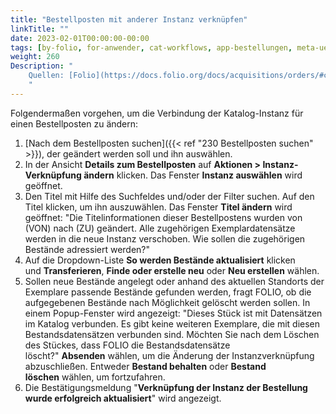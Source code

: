 ```yaml
---
title: "Bestellposten mit anderer Instanz verknüpfen"
linkTitle: ""
date: 2023-02-01T00:00:00-00:00
tags: [by-folio, for-anwender, cat-workflows, app-bestellungen, meta-uebersetzungsproblem]
weight: 260
Description: "
    Quellen: [Folio](https://docs.folio.org/docs/acquisitions/orders/#changing-an-instance-connection ) & [GBV](https://info.gbv.de/pages/viewpage.action?pageId=851345487)
    "
---
```


Folgendermaßen vorgehen, um die Verbindung der Katalog-Instanz für einen Bestellposten zu ändern:

1.  [Nach dem Bestellposten suchen]({{< ref "230 Bestellposten suchen" >}}), der geändert werden soll und ihn auswählen.
2.  In der Ansicht **Details zum Bestellposten** auf **Aktionen > Instanz-Verknüpfung ändern** klicken. Das Fenster **Instanz auswählen** wird geöffnet.
3.  Den Titel mit Hilfe des Suchfeldes und/oder der Filter suchen. Auf den Titel klicken, um ihn auszuwählen. Das Fenster **Titel ändern** wird geöffnet: "Die Titelinformationen dieser Bestellpostens wurden von (VON) nach (ZU) geändert. Alle zugehörigen Exemplardatensätze werden in die neue Instanz verschoben. Wie sollen die zugehörigen Bestände adressiert werden?"
4.  Auf die Dropdown-Liste **So werden Bestände aktualisiert** klicken und **Transferieren**, **Finde oder erstelle neu** oder **Neu erstellen** wählen.
5.  Sollen neue Bestände angelegt oder anhand des aktuellen Standorts der Exemplare passende Bestände gefunden werden, fragt FOLIO, ob die aufgegebenen Bestände nach Möglichkeit gelöscht werden sollen. In einem Popup-Fenster wird angezeigt: "Dieses Stück ist mit Datensätzen im Katalog verbunden. Es gibt keine weiteren Exemplare, die mit diesen Bestandsdatensätzen verbunden sind. Möchten Sie nach dem Löschen des Stückes, dass FOLIO die Bestandsdatensätze löscht?" **Absenden** wählen, um die Änderung der Instanzverknüpfung abzuschließen. Entweder **Bestand behalten** oder **Bestand löschen** wählen, um fortzufahren.
6.  Die Bestätigungsmeldung "**Verknüpfung der Instanz der Bestellung wurde erfolgreich aktualisiert**" wird angezeigt.
